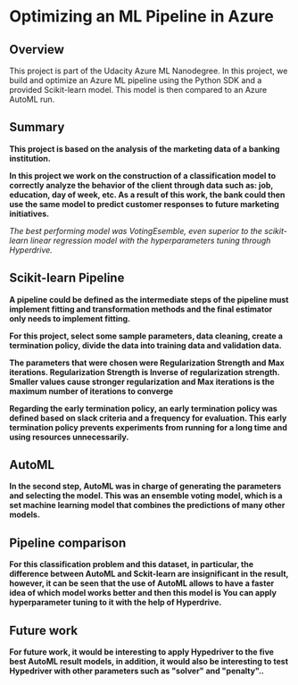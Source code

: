 # Optimizing an ML Pipeline in Azure

## Overview

This project is part of the Udacity Azure ML Nanodegree.
In this project, we build and optimize an Azure ML pipeline using the Python SDK and a provided Scikit-learn model.
This model is then compared to an Azure AutoML run.

## Summary

**This project is based on the analysis of the marketing data of a banking institution.**

**In this project we work on the construction of a classification model to correctly analyze the behavior of the client through data such as: job, education, day of week, etc. As a result of this work, the bank could then use the same model to predict customer responses to future marketing initiatives.**

_The best performing model was VotingEsemble, even superior to the scikit-learn linear regression model with the hyperparameters tuning through Hyperdrive._

## Scikit-learn Pipeline

**A pipeline could be defined as the intermediate steps of the pipeline must implement fitting and transformation methods and the final estimator only needs to implement fitting.**

**For this project, select some sample parameters, data cleaning, create a termination policy, divide the data into training data and validation data.**

**The parameters that were chosen were Regularization Strength and Max iterations. Regularization Strength is Inverse of regularization strength. Smaller values cause stronger regularization and Max iterations is the maximum number of iterations to converge**

**Regarding the early termination policy, an early termination policy was defined based on slack criteria and a frequency for evaluation. This early termination policy prevents experiments from running for a long time and using resources unnecessarily.**

## AutoML

**In the second step, AutoML was in charge of generating the parameters and selecting the model. This was an ensemble voting model, which is a set machine learning model that combines the predictions of many other models.**

## Pipeline comparison

**For this classification problem and this dataset, in particular, the difference between AutoML and Sckit-learn are insignificant in the result, however, it can be seen that the use of AutoML allows to have a faster idea of ​​which model works better and then this model is You can apply hyperparameter tuning to it with the help of Hyperdrive.**

## Future work

**For future work, it would be interesting to apply Hypedriver to the five best AutoML result models, in addition, it would also be interesting to test Hypedriver with other parameters such as "solver" and "penalty"..**
